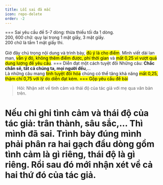 ```yaml
---
title: Lỗi sai đã mắc
icon: repo-delete
order: -2
---
```

=== Sai yêu cầu đề
5-7 dòng: thừa thiếu tối đa 1 dòng.<br>
200, 600 chữ: quy lại trong 1 mặt giấy, 3 mặt giấy.<br>
200 chữ là tầm 1 mặt giấy thi.<br><br>
Giờ đây chú trọng nội dung và trình bày, <mark>đủ ý là cho điểm</mark>.
Mình viết dài lan man, <mark>vẫn ý đó, không thêm điểm được, phí thời gian</mark> và <mark>mất 0,25 vì vượt quá dung lượng đề yêu cầu</mark>.
=== Diễn đạt một cách tuyệt đối
Những câu: **Chắc chắn sẽ, tất cả chúng ta, mọi người đều**,...<br>
Là những câu mang <mark>tính tuyệt đối hóa</mark> chúng có thể tăng khả năng <mark>mất 0,25, thậm chí 0,75 với lý do diễn đạt kém<mark>.
=== Gộp yêu cầu đề bài
>Hỏi: Nhận xét về tình cảm và thái độ của tác giả với mẹ qua văn bản trên.<br>

Nếu chỉ ghi tình cảm và thái độ của tác giả: trân thành, sâu sắc,… Thì mình đã sai. Trình bày đúng mình phải phân ra hai gạch đầu dòng gồm tình cảm là gì riêng, thái độ là gì riêng. Rồi sau đó mới nhận xét về cả hai thứ đó của tác giả.
===